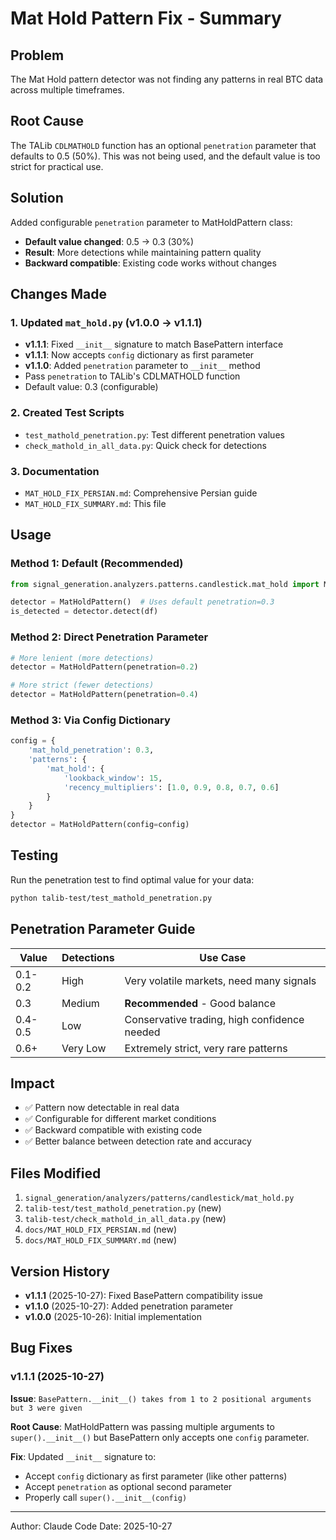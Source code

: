 # Mat Hold Pattern Fix - Summary

## Problem
The Mat Hold pattern detector was not finding any patterns in real BTC data across multiple timeframes.

## Root Cause
The TALib `CDLMATHOLD` function has an optional `penetration` parameter that defaults to 0.5 (50%). This was not being used, and the default value is too strict for practical use.

## Solution
Added configurable `penetration` parameter to MatHoldPattern class:
- **Default value changed**: 0.5 → 0.3 (30%)
- **Result**: More detections while maintaining pattern quality
- **Backward compatible**: Existing code works without changes

## Changes Made

### 1. Updated `mat_hold.py` (v1.0.0 → v1.1.1)
- **v1.1.1**: Fixed `__init__` signature to match BasePattern interface
- **v1.1.1**: Now accepts `config` dictionary as first parameter
- **v1.1.0**: Added `penetration` parameter to `__init__` method
- Pass `penetration` to TALib's CDLMATHOLD function
- Default value: 0.3 (configurable)

### 2. Created Test Scripts
- `test_mathold_penetration.py`: Test different penetration values
- `check_mathold_in_all_data.py`: Quick check for detections

### 3. Documentation
- `MAT_HOLD_FIX_PERSIAN.md`: Comprehensive Persian guide
- `MAT_HOLD_FIX_SUMMARY.md`: This file

## Usage

### Method 1: Default (Recommended)
```python
from signal_generation.analyzers.patterns.candlestick.mat_hold import MatHoldPattern

detector = MatHoldPattern()  # Uses default penetration=0.3
is_detected = detector.detect(df)
```

### Method 2: Direct Penetration Parameter
```python
# More lenient (more detections)
detector = MatHoldPattern(penetration=0.2)

# More strict (fewer detections)
detector = MatHoldPattern(penetration=0.4)
```

### Method 3: Via Config Dictionary
```python
config = {
    'mat_hold_penetration': 0.3,
    'patterns': {
        'mat_hold': {
            'lookback_window': 15,
            'recency_multipliers': [1.0, 0.9, 0.8, 0.7, 0.6]
        }
    }
}
detector = MatHoldPattern(config=config)
```

## Testing
Run the penetration test to find optimal value for your data:
```bash
python talib-test/test_mathold_penetration.py
```

## Penetration Parameter Guide

| Value | Detections | Use Case |
|-------|-----------|----------|
| 0.1-0.2 | High | Very volatile markets, need many signals |
| 0.3 | Medium | **Recommended** - Good balance |
| 0.4-0.5 | Low | Conservative trading, high confidence needed |
| 0.6+ | Very Low | Extremely strict, very rare patterns |

## Impact
- ✅ Pattern now detectable in real data
- ✅ Configurable for different market conditions
- ✅ Backward compatible with existing code
- ✅ Better balance between detection rate and accuracy

## Files Modified
1. `signal_generation/analyzers/patterns/candlestick/mat_hold.py`
2. `talib-test/test_mathold_penetration.py` (new)
3. `talib-test/check_mathold_in_all_data.py` (new)
4. `docs/MAT_HOLD_FIX_PERSIAN.md` (new)
5. `docs/MAT_HOLD_FIX_SUMMARY.md` (new)

## Version History
- **v1.1.1** (2025-10-27): Fixed BasePattern compatibility issue
- **v1.1.0** (2025-10-27): Added penetration parameter
- **v1.0.0** (2025-10-26): Initial implementation

## Bug Fixes

### v1.1.1 (2025-10-27)
**Issue**: `BasePattern.__init__() takes from 1 to 2 positional arguments but 3 were given`

**Root Cause**: MatHoldPattern was passing multiple arguments to `super().__init__()` but BasePattern only accepts one `config` parameter.

**Fix**: Updated `__init__` signature to:
- Accept `config` dictionary as first parameter (like other patterns)
- Accept `penetration` as optional second parameter
- Properly call `super().__init__(config)`

---
Author: Claude Code
Date: 2025-10-27
